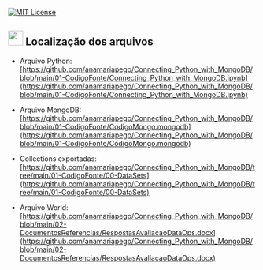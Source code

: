 <a name="readme-top"></a>

[![MIT License][license-shield]][license-url]

## <img src="https://user-images.githubusercontent.com/57241391/218114627-2ca4f9c4-104a-4a7f-b9ff-847d68e2101a.png" height="30"> Localização dos arquivos 

* Arquivo Python: [https://github.com/anamariapego/Connecting_Python_with_MongoDB/blob/main/01-CodigoFonte/Connecting_Python_with_MongoDB.ipynb](https://github.com/anamariapego/Connecting_Python_with_MongoDB/blob/main/01-CodigoFonte/Connecting_Python_with_MongoDB.ipynb)

* Arquivo MongoDB: [https://github.com/anamariapego/Connecting_Python_with_MongoDB/blob/main/01-CodigoFonte/CodigoMongo.mongodb](https://github.com/anamariapego/Connecting_Python_with_MongoDB/blob/main/01-CodigoFonte/CodigoMongo.mongodb)

* Collections exportadas: [https://github.com/anamariapego/Connecting_Python_with_MongoDB/tree/main/01-CodigoFonte/00-DataSets](https://github.com/anamariapego/Connecting_Python_with_MongoDB/tree/main/01-CodigoFonte/00-DataSets)

 * Arquivo World: [https://github.com/anamariapego/Connecting_Python_with_MongoDB/blob/main/02-DocumentosReferencias/RespostasAvaliacaoDataOps.docx](https://github.com/anamariapego/Connecting_Python_with_MongoDB/blob/main/02-DocumentosReferencias/RespostasAvaliacaoDataOps.docx)

<!-- links -->

[license-shield]: https://img.shields.io/github/license/anamariapego/House_Price_Predicition?color=brightgreen&style=flat-square
[license-url]: https://github.com/anamariapego/House_Price_Predicition/blob/main/LICENSE


